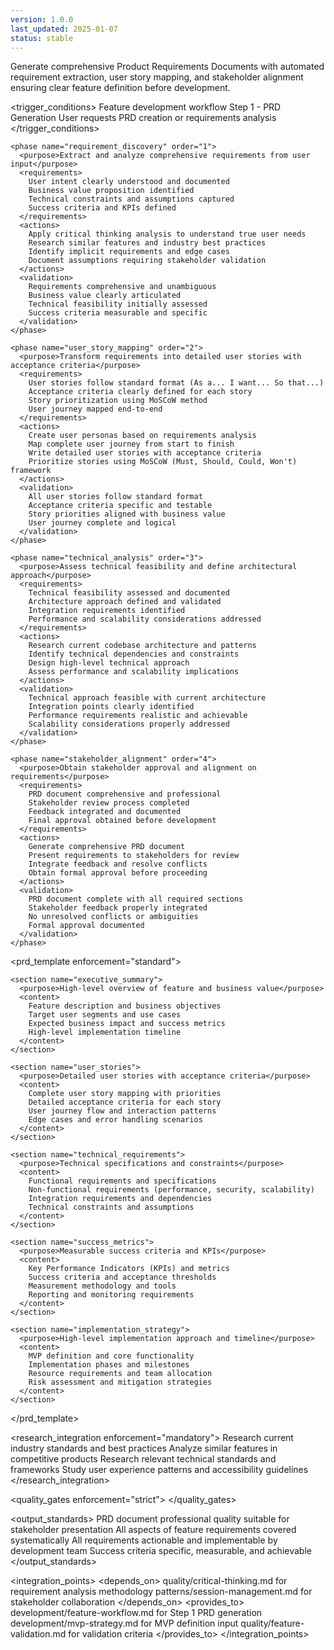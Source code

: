 ```yaml
---
version: 1.0.0
last_updated: 2025-01-07
status: stable
---
```


<module name="prd_generation" category="planning">
  
  <purpose>
    Generate comprehensive Product Requirements Documents with automated requirement extraction, user story mapping, and stakeholder alignment ensuring clear feature definition before development.
  </purpose>
  
  <trigger_conditions>
    <condition type="automatic">Feature development workflow Step 1 - PRD Generation</condition>
    <condition type="explicit">User requests PRD creation or requirements analysis</condition>
  </trigger_conditions>
  
  <implementation>
    
    <phase name="requirement_discovery" order="1">
      <purpose>Extract and analyze comprehensive requirements from user input</purpose>
      <requirements>
        User intent clearly understood and documented
        Business value proposition identified
        Technical constraints and assumptions captured
        Success criteria and KPIs defined
      </requirements>
      <actions>
        Apply critical thinking analysis to understand true user needs
        Research similar features and industry best practices
        Identify implicit requirements and edge cases
        Document assumptions requiring stakeholder validation
      </actions>
      <validation>
        Requirements comprehensive and unambiguous
        Business value clearly articulated
        Technical feasibility initially assessed
        Success criteria measurable and specific
      </validation>
    </phase>
    
    <phase name="user_story_mapping" order="2">
      <purpose>Transform requirements into detailed user stories with acceptance criteria</purpose>
      <requirements>
        User stories follow standard format (As a... I want... So that...)
        Acceptance criteria clearly defined for each story
        Story prioritization using MoSCoW method
        User journey mapped end-to-end
      </requirements>
      <actions>
        Create user personas based on requirements analysis
        Map complete user journey from start to finish
        Write detailed user stories with acceptance criteria
        Prioritize stories using MoSCoW (Must, Should, Could, Won't) framework
      </actions>
      <validation>
        All user stories follow standard format
        Acceptance criteria specific and testable
        Story priorities aligned with business value
        User journey complete and logical
      </validation>
    </phase>
    
    <phase name="technical_analysis" order="3">
      <purpose>Assess technical feasibility and define architectural approach</purpose>
      <requirements>
        Technical feasibility assessed and documented
        Architecture approach defined and validated
        Integration requirements identified
        Performance and scalability considerations addressed
      </requirements>
      <actions>
        Research current codebase architecture and patterns
        Identify technical dependencies and constraints
        Design high-level technical approach
        Assess performance and scalability implications
      </actions>
      <validation>
        Technical approach feasible with current architecture
        Integration points clearly identified
        Performance requirements realistic and achievable
        Scalability considerations properly addressed
      </validation>
    </phase>
    
    <phase name="stakeholder_alignment" order="4">
      <purpose>Obtain stakeholder approval and alignment on requirements</purpose>
      <requirements>
        PRD document comprehensive and professional
        Stakeholder review process completed
        Feedback integrated and documented
        Final approval obtained before development
      </requirements>
      <actions>
        Generate comprehensive PRD document
        Present requirements to stakeholders for review
        Integrate feedback and resolve conflicts
        Obtain formal approval before proceeding
      </actions>
      <validation>
        PRD document complete with all required sections
        Stakeholder feedback properly integrated
        No unresolved conflicts or ambiguities
        Formal approval documented
      </validation>
    </phase>
    
  </implementation>
  
  <prd_template enforcement="standard">
    
    <section name="executive_summary">
      <purpose>High-level overview of feature and business value</purpose>
      <content>
        Feature description and business objectives
        Target user segments and use cases
        Expected business impact and success metrics
        High-level implementation timeline
      </content>
    </section>
    
    <section name="user_stories">
      <purpose>Detailed user stories with acceptance criteria</purpose>
      <content>
        Complete user story mapping with priorities
        Detailed acceptance criteria for each story
        User journey flow and interaction patterns
        Edge cases and error handling scenarios
      </content>
    </section>
    
    <section name="technical_requirements">
      <purpose>Technical specifications and constraints</purpose>
      <content>
        Functional requirements and specifications
        Non-functional requirements (performance, security, scalability)
        Integration requirements and dependencies
        Technical constraints and assumptions
      </content>
    </section>
    
    <section name="success_metrics">
      <purpose>Measurable success criteria and KPIs</purpose>
      <content>
        Key Performance Indicators (KPIs) and metrics
        Success criteria and acceptance thresholds
        Measurement methodology and tools
        Reporting and monitoring requirements
      </content>
    </section>
    
    <section name="implementation_strategy">
      <purpose>High-level implementation approach and timeline</purpose>
      <content>
        MVP definition and core functionality
        Implementation phases and milestones
        Resource requirements and team allocation
        Risk assessment and mitigation strategies
      </content>
    </section>
    
  </prd_template>
  
  <research_integration enforcement="mandatory">
    <requirement name="industry_best_practices">Research current industry standards and best practices</requirement>
    <requirement name="competitive_analysis">Analyze similar features in competitive products</requirement>
    <requirement name="technical_standards">Research relevant technical standards and frameworks</requirement>
    <requirement name="user_experience">Study user experience patterns and accessibility guidelines</requirement>
  </research_integration>
  
  <quality_gates enforcement="strict">
    <gate name="requirement_completeness" requirement="All requirements identified and documented"/>
    <gate name="user_story_quality" requirement="User stories complete with testable acceptance criteria"/>
    <gate name="technical_feasibility" requirement="Technical approach validated and feasible"/>
    <gate name="stakeholder_approval" requirement="Formal stakeholder approval obtained"/>
    <gate name="success_metrics" requirement="Measurable success criteria defined"/>
  </quality_gates>
  
  <output_standards>
    <standard name="professional_documentation">PRD document professional quality suitable for stakeholder presentation</standard>
    <standard name="comprehensive_coverage">All aspects of feature requirements covered systematically</standard>
    <standard name="actionable_content">All requirements actionable and implementable by development team</standard>
    <standard name="measurable_outcomes">Success criteria specific, measurable, and achievable</standard>
  </output_standards>
  
  <integration_points>
    <depends_on>
      quality/critical-thinking.md for requirement analysis methodology
      patterns/session-management.md for stakeholder collaboration
    </depends_on>
    <provides_to>
      development/feature-workflow.md for Step 1 PRD generation
      development/mvp-strategy.md for MVP definition input
      quality/feature-validation.md for validation criteria
    </provides_to>
  </integration_points>
  
</module>